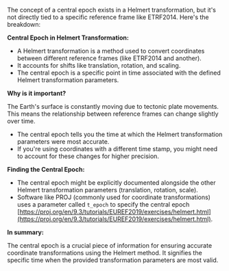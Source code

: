 The concept of a central epoch exists in a Helmert transformation, but it's not directly tied to a specific reference frame like ETRF2014. Here's the breakdown:

**Central Epoch in Helmert Transformation:**

* A Helmert transformation is a method used to convert coordinates between different reference frames (like ETRF2014 and another).
* It accounts for shifts like translation, rotation, and scaling.
* The central epoch is a specific point in time associated with the defined Helmert transformation parameters. 

**Why is it important?**

The Earth's surface is constantly moving due to tectonic plate movements. This means the relationship between reference frames can change slightly over time.

* The central epoch tells you the time at which the Helmert transformation parameters were most accurate.
*  If you're using coordinates with a different time stamp, you might need to account for these changes for higher precision.

**Finding the Central Epoch:**

* The central epoch might be explicitly documented alongside the other Helmert transformation parameters (translation, rotation, scale).
* Software like PROJ (commonly used for coordinate transformations) uses a parameter called `t_epoch` to specify the central epoch [https://proj.org/en/9.3/tutorials/EUREF2019/exercises/helmert.html](https://proj.org/en/9.3/tutorials/EUREF2019/exercises/helmert.html). 

**In summary:**

The central epoch is a crucial piece of information for ensuring accurate coordinate transformations using the Helmert method. It signifies the specific time when the provided transformation parameters are most valid. 